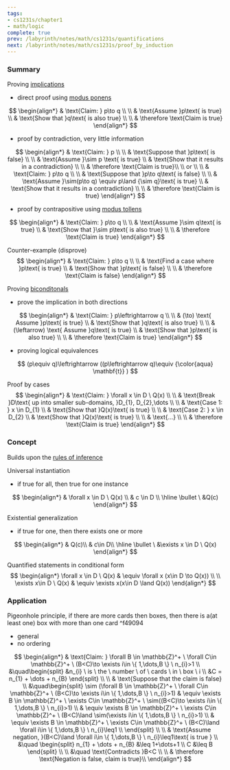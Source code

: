 ```yaml
---
tags:
- cs1231s/chapter1
- math/logic
complete: true
prev: /labyrinth/notes/math/cs1231s/quantifications
next: /labyrinth/notes/math/cs1231s/proof_by_induction
---
```

   
### Summary
Proving [implications](/labyrinth/notes/math/cs1231s/conditionals#^8a163c)
- direct proof using [modus ponens](/labyrinth/notes/math/cs1231s/rules_of_inference#^c19fcd)

$$
\begin{align*}
& \text{Claim: } p\to q \\
\\
& \text{Assume }p\text{ is true} \\
& \text{Show that }q\text{ is also true} \\
\\
& \therefore \text{Claim is true}
\end{align*}
$$

- proof by contradiction, very little information

$$
\begin{align*}
& \text{Claim: } p \\
\\
& \text{Suppose that }p\text{ is false} \\
\\
& \text{Assume }\sim p \text{ is true} \\
& \text{Show that it results in a contradiction} \\
\\
& \therefore \text{Claim is true}\\
\\
or \\
\\
& \text{Claim: } p\to q \\
\\
& \text{Suppose that }p\to q\text{ is false} \\
\\
& \text{Assume }\sim(p\to q) \equiv p\land {\sim q}\text{ is true} \\
& \text{Show that it results in a contradiction} \\
\\
& \therefore \text{Claim is true}
\end{align*}
$$

- proof by contrapositive using [modus tollens](/labyrinth/notes/math/cs1231s/rules_of_inference#^84d8f9)

$$
\begin{align*}
& \text{Claim: } p\to q \\
\\
& \text{Assume }\sim q\text{ is true} \\
& \text{Show that }\sim p\text{ is also true} \\
\\
& \therefore \text{Claim is true}
\end{align*}
$$

Counter-example (disprove)
$$
\begin{align*}
& \text{Claim: } p\to q \\
\\
& \text{Find a case where }p\text{ is true} \\
& \text{Show that }p\text{ is false} \\
\\
& \therefore \text{Claim is false}
\end{align*}
$$

Proving [biconditonals](/labyrinth/notes/math/cs1231s/conditionals#^a1e708)
- prove the implication in both directions

$$
\begin{align*}
& \text{Claim: } p\leftrightarrow  q \\
\\
& (\to) \text{ Assume }p\text{ is true} \\
& \text{Show that }q\text{ is also true} \\
\\
& (\leftarrow) \text{ Assume }q\text{ is true} \\
& \text{Show that }p\text{ is also true} \\
\\
& \therefore \text{Claim is true}
\end{align*}
$$

- proving logical equivalences

$$
(p\equiv q)\leftrightarrow ((p\leftrightarrow q)\equiv {\color{aqua} \mathbf{t}} )
$$

Proof by cases
$$
\begin{align*}
& \text{Claim: } \forall x \in D \ Q(x) \\
\\
& \text{Break }D\text{ up into smaller sub-domains, }D_{1}, D_{2},\dots \\
\\
& \text{Case 1: } x \in D_{1} \\
& \text{Show that }Q(x)\text{ is true} \\
\\
& \text{Case 2: } x \in D_{2} \\
& \text{Show that }Q(x)\text{ is true} \\
\\
& \text{...} \\
\\
& \therefore \text{Claim is true}
\end{align*}
$$
### Concept
Builds upon the [rules of inference](/labyrinth/notes/math/cs1231s/rules_of_inference) 

Universal instantiation
- if true for all, then true for one instance

$$
\begin{align*}
& \forall x \in D \ Q(x) \\
& c \in D \\
\hline
\bullet \ &Q(c)
\end{align*}
$$

Existential generalization
- if true for one, then there exists one or more

$$
\begin{align*}
& Q(c)\\
&  c\in D\\
\hline
\bullet \ &\exists x \in D \ Q(x) 
\end{align*}
$$

Quantified statements in conditional form
$$
\begin{align*}
\forall x \in D \ Q(x) & \equiv \forall x (x\in D \to Q(x)) \\
\\
\exists x\in D \ Q(x) & \equiv \exists x(x\in D \land Q(x))
\end{align*}
$$
### Application
Pigeonhole principle, if there are more cards then boxes, then there is a(at least one) box with more than one card ^f49094
- general
- no ordering

$$
\begin{align*}
& \text{Claim: } \forall B \in \mathbb{Z}^+ \ \forall C\in \mathbb{Z}^+ \ (B<C)\to \exists i\in \{ 1,\dots,B \} \ n_{i}>1 \\ 
&\quad\begin{split}
&n_{i} \ is \ the \ number \ of \ cards \ in \ box \ i \\
&C = n_{1} + \dots + n_{B}
\end{split} \\
\\
& \text{Suppose that the claim is false} \\
&\quad\begin{split}
\sim (\forall B \in \mathbb{Z}^+ \ \forall C\in \mathbb{Z}^+ \ (B<C)\to \exists i\in \{ 1,\dots,B \} \ n_{i}>1) & \equiv \exists B \in \mathbb{Z}^+ \ \exists C\in \mathbb{Z}^+ \ \sim((B<C)\to \exists i\in \{ 1,\dots,B \} \ n_{i}>1) \\
& \equiv \exists B \in \mathbb{Z}^+ \ \exists C\in \mathbb{Z}^+ \ (B<C)\land \sim(\exists i\in \{ 1,\dots,B \} \ n_{i}>1) \\
& \equiv \exists B \in \mathbb{Z}^+ \ \exists C\in \mathbb{Z}^+ \ (B<C)\land \forall i\in \{ 1,\dots,B \} \ n_{i}\leq1 \\
\end{split} \\
\\
& \text{Assume negation, }(B<C)\land \forall i\in \{ 1,\dots,B \} \ n_{i}\leq1\text{ is true } \\
&\quad \begin{split}
n_{1} + \dots + n_{B} &\leq 1+\dots+1 \\
C &\leq B
\end{split} \\
\\
&\quad \text{Contradicts }B<C \\
\\
& \therefore \text{Negation is false, claim is true}\\
\end{align*}
$$
